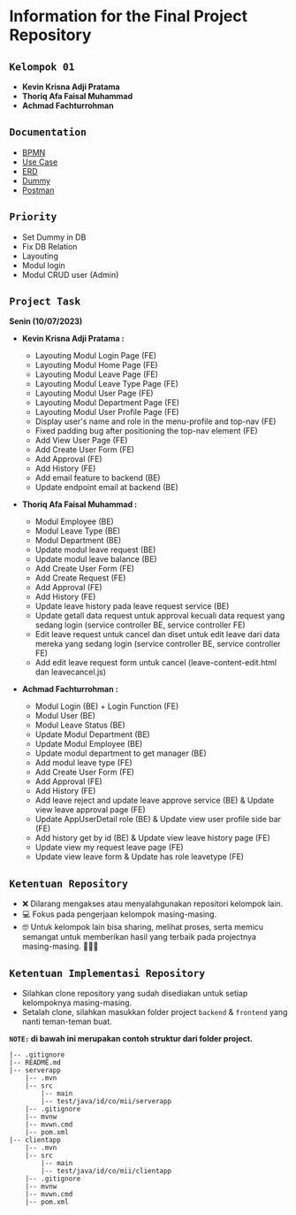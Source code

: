 # Information for the Final Project Repository

## **`Kelompok 01`**

- **Kevin Krisna Adji Pratama**
- **Thoriq Afa Faisal Muhammad**
- **Achmad Fachturrohman**

## **`Documentation`**
- [BPMN](https://drive.google.com/file/d/1oJSDcv9h6t-Qvm9U1OK6CLruCewYmSAu/view?usp=sharing)
- [Use Case](https://drive.google.com/file/d/13ncpCd2m-KqCeqOpfQ4dzMhGBlW8hbet/view?usp=sharing) 
- [ERD](https://drive.google.com/file/d/1EhfinXKSOV_LqwsEaV-a1mKrGZyb1rsI/view?usp=sharing)
- [Dummy](https://docs.google.com/spreadsheets/d/1rRnBC3ivwvBq_UDVmlGPUkv672ncrPyBg3T30WFV7x4/edit?usp=sharing)
- [Postman](https://documenter.getpostman.com/view/23371379/2s93zB4M1n)

## **`Priority`**
- Set Dummy in DB
- Fix DB Relation
- Layouting
- Modul login
- Modul CRUD user (Admin)

## **`Project Task`**
**Senin (10/07/2023)**
- **Kevin Krisna Adji Pratama :**
    - Layouting Modul Login Page (FE)
    - Layouting Modul Home Page (FE)
    - Layouting Modul Leave Page (FE)
    - Layouting Modul Leave Type Page (FE)
    - Layouting Modul User Page (FE)
    - Layouting Modul Department Page (FE)
    - Layouting Modul User Profile Page (FE)
    - Display user's name and role in the menu-profile and top-nav (FE)
    - Fixed padding bug after positioning the top-nav element (FE)
    - Add View User Page (FE)
    - Add Create User Form (FE)
    - Add Approval (FE)
    - Add History (FE)
    - Add email feature to backend (BE)
    - Update endpoint email at backend (BE)

- **Thoriq Afa Faisal Muhammad :**
    - Modul Employee (BE)
    - Modul Leave Type (BE)
    - Modul Department (BE)
    - Update modul leave request (BE)
    - Update modul leave balance (BE)
    - Add Create User Form (FE)
    - Add Create Request (FE)
    - Add Approval (FE)
    - Add History (FE)
    - Update leave history pada leave request service (BE)
    - Update getall data request untuk approval kecuali data request yang sedang login (service controller BE, service controller FE)
    - Edit leave request untuk cancel dan diset untuk edit leave dari data mereka yang sedang login (service controller BE, service controller FE)
    - Add edit leave request form untuk cancel (leave-content-edit.html dan leavecancel.js)

- **Achmad Fachturrohman :**
    - Modul Login (BE) + Login Function (FE)
    - Modul User (BE)
    - Modul Leave Status (BE)
    - Update Modul Department (BE)
    - Update Modul Employee (BE)
    - Update modul department to get manager (BE)
    - Add modul leave type (FE)
    - Add Create User Form (FE)
    - Add Approval (FE)
    - Add History (FE)
    - Add leave reject and update leave approve service (BE) & Update view leave approval page (FE)
    - Update AppUserDetail role (BE) & Update view user profile side bar (FE)
    - Add history get by id (BE) & Update view leave history page (FE)
    - Update view my request leave page (FE)
    - Update view leave form & Update has role leavetype (FE)

## **`Ketentuan Repository`**

- ❌ Dilarang mengakses atau menyalahgunakan repositori kelompok lain.
- 💻 Fokus pada pengerjaan kelompok masing-masing.
- 🤓 Untuk kelompok lain bisa sharing, melihat proses, serta memicu semangat untuk memberikan hasil yang terbaik pada projectnya masing-masing. 💪💪💪

## **`Ketentuan Implementasi Repository`**

- Silahkan clone repository yang sudah disediakan untuk setiap kelompoknya masing-masing.
- Setalah clone, silahkan masukkan folder project `backend` & `frontend` yang nanti teman-teman buat.

**`NOTE:` di bawah ini merupakan contoh struktur dari folder project.**

```
|-- .gitignore
|-- README.md
|-- serverapp
    |-- .mvn
    |-- src
        |-- main
        |-- test/java/id/co/mii/serverapp
    |-- .gitignore
    |-- mvnw
    |-- mvwn.cmd
    |-- pom.xml
|-- clientapp
    |-- .mvn
    |-- src
        |-- main
        |-- test/java/id/co/mii/clientapp
    |-- .gitignore
    |-- mvnw
    |-- mvwn.cmd
    |-- pom.xml
```
